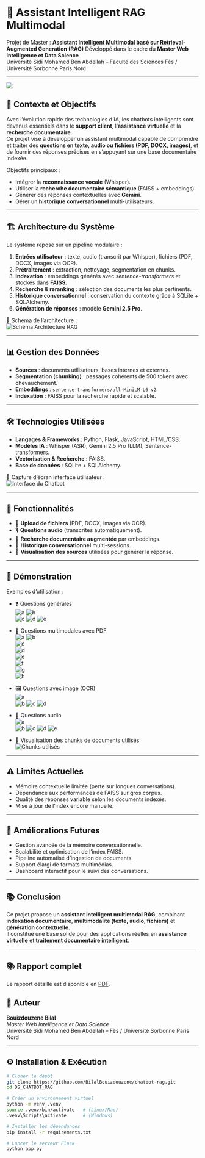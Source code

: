# 🤖 Assistant Intelligent RAG Multimodal

Projet de Master : **Assistant Intelligent Multimodal basé sur Retrieval-Augmented Generation (RAG)** 
Développé dans le cadre du **Master Web Intelligence et Data Science**  
Université Sidi Mohamed Ben Abdellah – Faculté des Sciences Fès / Université Sorbonne Paris Nord

---
![](./assets/logo1.png)

## 📌 Contexte et Objectifs
Avec l’évolution rapide des technologies d’IA, les chatbots intelligents sont devenus essentiels dans le **support client**, l’**assistance virtuelle** et la **recherche documentaire**.  
Ce projet vise à développer un assistant multimodal capable de comprendre et traiter des **questions en texte, audio ou fichiers (PDF, DOCX, images)**, et de fournir des réponses précises en s’appuyant sur une base documentaire indexée.

Objectifs principaux :
- Intégrer la **reconnaissance vocale** (Whisper).
- Utiliser la **recherche documentaire sémantique** (FAISS + embeddings).
- Générer des réponses contextuelles avec **Gemini**.
- Gérer un **historique conversationnel** multi-utilisateurs.

---

## 🏗️ Architecture du Système
Le système repose sur un pipeline modulaire :
1. **Entrées utilisateur** : texte, audio (transcrit par Whisper), fichiers (PDF, DOCX, images via OCR).  
2. **Prétraitement** : extraction, nettoyage, segmentation en chunks.  
3. **Indexation** : embeddings générés avec *sentence-transformers* et stockés dans **FAISS**.  
4. **Recherche & reranking** : sélection des documents les plus pertinents.  
5. **Historique conversationnel** : conservation du contexte grâce à SQLite + SQLAlchemy.  
6. **Génération de réponses** : modèle **Gemini 2.5 Pro**.  

📌 Schéma de l’architecture :  
![Schéma Architecture RAG](./assets/Capture%20d’écran%202025-08-11%20190928%20(1).png)

---

## 📊 Gestion des Données
- **Sources** : documents utilisateurs, bases internes et externes.  
- **Segmentation (chunking)** : passages cohérents de 500 tokens avec chevauchement.  
- **Embeddings** : `sentence-transformers/all-MiniLM-L6-v2`.  
- **Indexation** : FAISS pour la recherche rapide et scalable.  

---

## 🛠️ Technologies Utilisées
- **Langages & Frameworks** : Python, Flask, JavaScript, HTML/CSS.  
- **Modèles IA** : Whisper (ASR), Gemini 2.5 Pro (LLM), Sentence-transformers.  
- **Vectorisation & Recherche** : FAISS.  
- **Base de données** : SQLite + SQLAlchemy.  

📌 Capture d’écran interface utilisateur :  
![Interface du Chatbot](./assets/chatot_capt.png)

---

## 🚀 Fonctionnalités
- 📂 **Upload de fichiers** (PDF, DOCX, images via OCR).  
- 🎙️ **Questions audio** (transcrites automatiquement).  
- 📑 **Recherche documentaire augmentée** par embeddings.  
- 🧠 **Historique conversationnel** multi-sessions.  
- 🔎 **Visualisation des sources** utilisées pour générer la réponse.  

---

## 📸 Démonstration
Exemples d’utilisation :  
- ❓ Questions générales  
  ![a](./assets/qd1.png)
  ![b](./assets/qd2.png)  
  ![c](./assets/qd3.png)
  ![d](./assets/qd4.png)
  ![e](./assets/ques_der4.png)   

- 📂 Questions multimodales avec PDF  
  ![a](./assets/pdf1.png)
  ![b](./assets/pdf2.png)  
  ![c](./assets/pdf3.png)  
  ![d](./assets/pdf4.png)  
  ![e](./assets/pdf5.png)  
  ![f](./assets/pdf6.png)  
  ![g](./assets/pdf7.png)  
  ![h](./assets/pdf8.png)   

- 🖼️ Questions avec image (OCR)  
  ![a](./assets/img1.png)  
  ![b](./assets/img2.png) 
  ![c](./assets/img3.png) 
  ![d](./assets/img4.png) 

- 🎤 Questions audio  
  ![a](./assets/aud1.png)  
  ![b](./assets/aud2.png) 
  ![c](./assets/aud3.png) 
  ![d](./assets/aud4.png) 
  ![e](./assets/aud5.png) 

- 📜 Visualisation des chunks de documents utilisés  
  ![Chunks utilisés](./assets/chunk.png)  

---

## ⚠️ Limites Actuelles
- Mémoire contextuelle limitée (perte sur longues conversations).  
- Dépendance aux performances de FAISS sur gros corpus.  
- Qualité des réponses variable selon les documents indexés.  
- Mise à jour de l’index encore manuelle.  

---

## 🔮 Améliorations Futures
- Gestion avancée de la mémoire conversationnelle.  
- Scalabilité et optimisation de l’index FAISS.  
- Pipeline automatisé d’ingestion de documents.  
- Support élargi de formats multimédias.  
- Dashboard interactif pour le suivi des conversations.  

---

## 📚 Conclusion
Ce projet propose un **assistant intelligent multimodal RAG**, combinant **indexation documentaire**, **multimodalité (texte, audio, fichiers)** et **génération contextuelle**.  
Il constitue une base solide pour des applications réelles en **assistance virtuelle** et **traitement documentaire intelligent**.  

---
## 📚 Rapport complet

Le rapport détaillé est disponible en [PDF](./assets/chatbot.pdf).


## 👤 Auteur
**Bouizdouzene Bilal**  
_Master Web Intelligence et Data Science_  
Université Sidi Mohamed Ben Abdellah – Fès / Université Sorbonne Paris Nord

---

## ⚙️ Installation & Exécution
```bash
# Cloner le dépôt
git clone https://github.com/BilalBouizdouzene/chatbot-rag.git
cd DS_CHATBOT_RAG

# Créer un environnement virtuel
python -m venv .venv
source .venv/bin/activate   # (Linux/Mac)
.venv\Scripts\activate      # (Windows)

# Installer les dépendances
pip install -r requirements.txt

# Lancer le serveur Flask
python app.py
